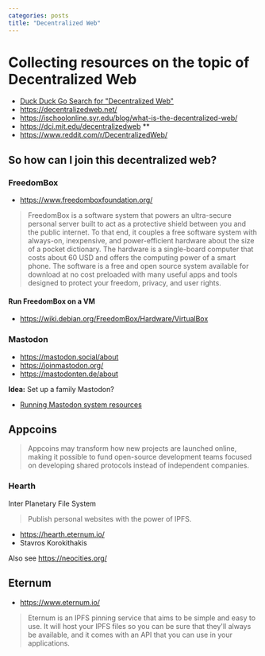 ```yaml
---
categories: posts
title: "Decentralized Web"
---
```


# Collecting resources on the topic of Decentralized Web

- [Duck Duck Go Search for "Decentralized Web"](https://duckduckgo.com/?q=decentralized+web&atb=v111-5_y&ia=web)
- <https://decentralizedweb.net/>
- <https://ischoolonline.syr.edu/blog/what-is-the-decentralized-web/>
- <https://dci.mit.edu/decentralizedweb> **
- <https://www.reddit.com/r/DecentralizedWeb/>

## So how can I join this decentralized web?

### FreedomBox

- <https://www.freedomboxfoundation.org/>

> FreedomBox is a software system that powers an ultra-secure personal server built to act as a protective shield between you and the public internet. To that end, it couples a free software system with always-on, inexpensive, and power-efficient hardware about the size of a pocket dictionary. The hardware is a single-board computer that costs about 60 USD and offers the computing power of a smart phone. The software is a free and open source system available for download at no cost preloaded with many useful apps and tools designed to protect your freedom, privacy, and user rights.

#### Run FreedomBox on a VM

- <https://wiki.debian.org/FreedomBox/Hardware/VirtualBox>


### Mastodon

- <https://mastodon.social/about>
- <https://joinmastodon.org/>
- <https://mastodonten.de/about>

**Idea:** Set up a family Mastodon?

- [Running Mastodon system resources](https://github.com/tootsuite/documentation/blob/master/Running-Mastodon/Resources-needed.md)

## Appcoins

> Appcoins may transform how new projects are launched online, making it possible to fund open-source development teams focused on developing shared protocols instead of independent companies.


### Hearth

Inter Planetary File System

> Publish personal websites with the power of IPFS.

- <https://hearth.eternum.io/>
- Stavros Korokithakis

Also see <https://neocities.org/>

## Eternum

- <https://www.eternum.io/>

> Eternum is an IPFS pinning service that aims to be simple and easy to use. It will host your IPFS files so you can be sure that they'll always be available, and it comes with an API that you can use in your applications. 
